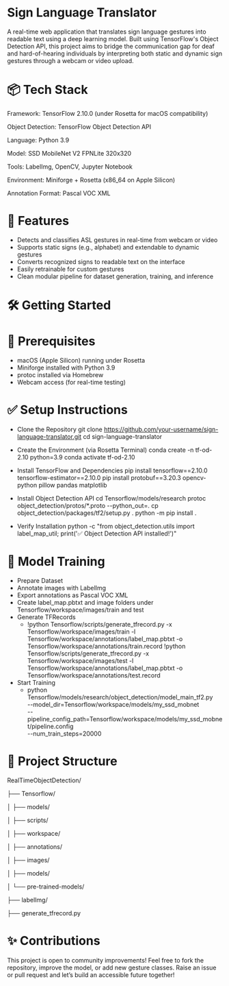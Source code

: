 # Sign Language Translator

A real-time web application that translates sign language gestures into readable text using a deep learning model. Built using TensorFlow's Object Detection API, this project aims to bridge the communication gap for deaf and hard-of-hearing individuals by interpreting both static and dynamic sign gestures through a webcam or video upload.

# 📦 Tech Stack

Framework: TensorFlow 2.10.0 (under Rosetta for macOS compatibility)

Object Detection: TensorFlow Object Detection API

Language: Python 3.9

Model: SSD MobileNet V2 FPNLite 320x320

Tools: LabelImg, OpenCV, Jupyter Notebook

Environment: Miniforge + Rosetta (x86_64 on Apple Silicon)

Annotation Format: Pascal VOC XML

# 🚀 Features

- Detects and classifies ASL gestures in real-time from webcam or video
- Supports static signs (e.g., alphabet) and extendable to dynamic gestures
- Converts recognized signs to readable text on the interface
- Easily retrainable for custom gestures
- Clean modular pipeline for dataset generation, training, and inference

# 🛠️ Getting Started

# 🔧 Prerequisites

- macOS (Apple Silicon) running under Rosetta
- Miniforge installed with Python 3.9
- protoc installed via Homebrew
- Webcam access (for real-time testing)

# ✅ Setup Instructions

- Clone the Repository
    git clone https://github.com/your-username/sign-language-translator.git
    cd sign-language-translator

- Create the Environment (via Rosetta Terminal)
    conda create -n tf-od-2.10 python=3.9
    conda activate tf-od-2.10

- Install TensorFlow and Dependencies
    pip install tensorflow==2.10.0 tensorflow-estimator==2.10.0
    pip install protobuf==3.20.3 opencv-python pillow pandas matplotlib

- Install Object Detection API
    cd Tensorflow/models/research
    protoc object_detection/protos/*.proto --python_out=.
    cp object_detection/packages/tf2/setup.py .
    python -m pip install .

- Verify Installation
    python -c "from object_detection.utils import label_map_util; print('✅ Object Detection API installed!')"

# 🎯 Model Training

- Prepare Dataset
- Annotate images with LabelImg
- Export annotations as Pascal VOC XML
- Create label_map.pbtxt and image folders under Tensorflow/workspace/images/train and test
- Generate TFRecords
    - !python Tensorflow/scripts/generate_tfrecord.py -x Tensorflow/workspace/images/train -l Tensorflow/workspace/annotations/label_map.pbtxt -o Tensorflow/workspace/annotations/train.record
    !python Tensorflow/scripts/generate_tfrecord.py -x Tensorflow/workspace/images/test -l Tensorflow/workspace/annotations/label_map.pbtxt -o Tensorflow/workspace/annotations/test.record
- Start Training
    - python Tensorflow/models/research/object_detection/model_main_tf2.py \
    --model_dir=Tensorflow/workspace/models/my_ssd_mobnet \
    --pipeline_config_path=Tensorflow/workspace/models/my_ssd_mobnet/pipeline.config \
    --num_train_steps=20000

# 📂 Project Structure

RealTimeObjectDetection/

├── Tensorflow/

│   ├── models/

│   ├── scripts/

│   ├── workspace/

│       ├── annotations/

│       ├── images/

│       ├── models/

│       └── pre-trained-models/

├── labelImg/

├── generate_tfrecord.py

# ✨ Contributions

This project is open to community improvements! Feel free to fork the repository, improve the model, or add new gesture classes. Raise an issue or pull request and let’s build an accessible future together!